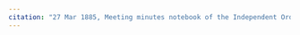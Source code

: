 ```yaml
---
citation: "27 Mar 1885, Meeting minutes notebook of the Independent Order of Good Templars, High Bridge Lodge No. 296, Tompkins County History Center, Ithaca NY."
---
```



